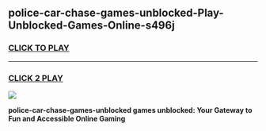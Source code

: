 
## police-car-chase-games-unblocked-Play-Unblocked-Games-Online-s496j
<h3>
<a href="https://premium76.site?title=police-car-chase-games-unblocked&ref=24A">CLICK TO PLAY</a></h3>
<hr>

<h3>
<a href="https://premium76.site?title=police-car-chase-games-unblocked&ref=24A">CLICK 2 PLAY</a>
  
</h3>

<a href="https://premium76.site?title=police-car-chase-games-unblocked&ref=24A"><img src="https://clearcache.store/games.png"></a>


**police-car-chase-games-unblocked games unblocked: Your Gateway to Fun and Accessible Online Gaming**
